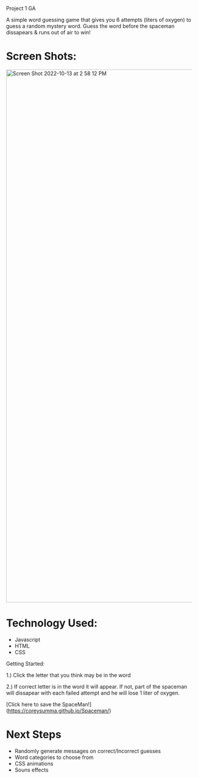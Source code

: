 # <Spaceman>
Project 1 GA

A simple word guessing game that gives you 6 attempts (liters of oxygen) 
to guess a random mystery word.  Guess the word before the spaceman dissapears
& runs out of air to win!

# Screen Shots:

<img width="1440" alt="Screen Shot 2022-10-13 at 2 58 12 PM" src="https://user-images.githubusercontent.com/66542022/195684507-63cc6433-3003-4c42-8642-26987278697d.png">

# Technology Used:
  
  - Javascript
  - HTML
  - CSS
  
  Getting Started:
  
  1.) Click the letter that you think may be in the word<br>
  
  2.) If  correct letter is in the word it will appear.  If not, part of the spaceman       will dissapear with each failed attempt and he will lose 1 liter of oxygen.
  
  [Click here to save the SpaceMan!] (https://coreysumma.github.io/Spaceman/)
  
  # Next Steps
  
  - Randomly generate messages on correct/Incorrect guesses
  - Word categories to choose from
  - CSS animations 
  - Souns effects 
  
  
